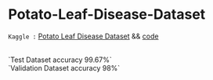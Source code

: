 # Potato-Leaf-Disease-Dataset

` Kaggle : `
[Potato Leaf Disease Dataset](https://www.kaggle.com/datasets/muhammadardiputra/potato-leaf-disease-dataset) &&
[code](https://www.kaggle.com/code/hsakash/potato-disease-test-data-99-67-valid-data-98)

</br>
`Test Dataset accuracy 99.67%` </br>
`Validation Dataset accuracy 98%`

